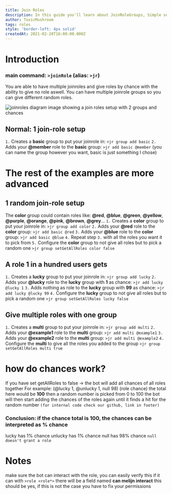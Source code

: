 ```yaml
---
title: Join Roles
description: In this guide you'll learn about JoinRoleGroups, Simple setup, Layered join roles, randomized join roles
author: ToxicMushroom
tags: roles
style: 'border-left: 4px solid'
createdAt: 2021-02-28T16:00:00.000Z
---
```


# Introduction
### main command: `>joinRole` (alias: `>jr`)
You are able to have multiple joinroles and give roles by chance with the ability to give no role aswell.
You can have multiple joinrole groups so you can give different random roles.

<img src="/img/joinroles.png" alt="joinroles diagram"></img>
image showing a join roles setup with 2 groups and chances

## Normal: 1 join-role setup
`1.` Creates a **basic** group to put your joinrole in: `>jr group add basic`
`2.` Adds your **@member** role to the **basic** group: `>jr add basic @member`
(you can name the group however you want, basic is just something I chose)

# The rest of the examples are more advanced
## 1 random join-role setup
The **color** group could contain roles like: **@red**, **@blue**, **@green**, **@yellow**, **@purple**, **@orange**, **@pink**, **@brown**, **@grey**...
`1.` Creates a **color** group to put your joinrole in: `>jr group add color`
`2.` Adds your **@red** role to the **color** group: `>jr add basic @red`
`3.` Adds your **@blue** role to the **color** group: `>jr add basic @blue`
`4.` Repeat step `3.` with all the roles you want it to pick from
`5.` Configure the **color** group to not give all roles but to pick a random one `>jr group setGetAllRoles color false`

## A role 1 in a hundred users gets
`1.` Creates a **lucky** group to put your joinrole in: `>jr group add lucky`
`2.` Adds your **@lucky** role to the **lucky** group with **1** as chance: `>jr add lucky @lucky 1`
`3.` Adds nothing as role to the **lucky** group with **99** as chance: `>jr add lucky @lucky 99`
`4.` Configure the **lucky** group to not give all roles but to pick a random one `>jr group setGetAllRoles lucky false`

## Give multiple roles with one group
`1.` Creates a **multi** group to put your joinrole in: `>jr group add multi`
`2.` Adds your **@example1** role to the **multi** group: `>jr add multi @example1`
`3.` Adds your **@example2** role to the **multi** group: `>jr add multi @example2`
`4.` Configure the **multi** to give all the roles you added to the group `>jr group setGetAllRoles multi true`

# how do chances work?
If you have set getAllRoles to false -> the bot will add all chances of all roles together
For example: (@lucky 1, @unlucky 1, null 98) (role chance)
the total here would be **100**
then a random number is picked from 0 to 100
the bot will then start adding the chances of the roles again until it finds a hit for the random number
`(for internal code check our github, link in footer)`

### Conclusion: if the chance total is 100, the chances can be interpreted as % chance
lucky has 1% chance
unlucky has 1% chance
null has 98% chance `null doesn't grant a role`

# Notes
make sure the bot can interact with the role, you can easily verify this if it can with `>role <role*>`
there will be a field named **can melijn interact** this should be yes, if this is not the case
you have to fix your permissions